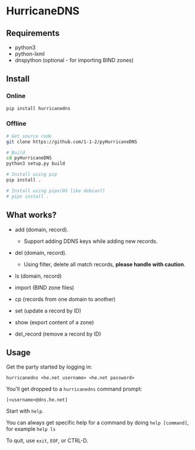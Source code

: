 # HurricaneDNS

## Requirements
 * python3
 * python-lxml
 * dnspython (optional - for importing BIND zones)

## Install

### Online

```bash
pip install hurricanedns
```

### Offline

```bash
# Get source code
git clone https://github.com/1-1-2/pyHurricaneDNS

# Build
cd pyHurricaneDNS
python3 setup.py build

# Install using pip
pip install .

# Install using pipx(OS like debian?)
# pipx install .
```

## What works?

- add (domain, record).
  - Support adding DDNS keys while adding new records.

- del (domain, record).
  - Using filter, delete all match records, **please handle with caution**.

- ls (domain, record)
- import (BIND zone files)
- cp (records from one domain to another)
- set (update a record by ID)
- show (export content of a zone)
- del_record (remove a record by ID)

## Usage

Get the party started by logging in:

```
hurricanedns <he.net username> <he.net password>
```

You'll get dropped to a `hurricanedns` command prompt:

```
[<username>@dns.he.net]
```

Start with `help`.

You can always get specific help for a command by doing `help [command]`, for example `help ls`

To quit, use `exit`, `EOF`, or CTRL-D.

